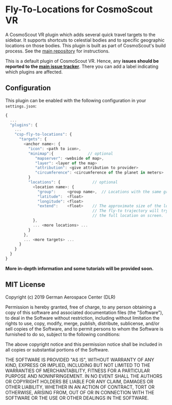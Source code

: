 # Fly-To-Locations for CosmoScout VR

A CosmoScout VR plugin which adds several quick travel targets to the sidebar. It supports shortcuts to celestial bodies and to specific geographic locations on those bodies. This plugin is built as part of CosmoScout's build process. See the [main repository](https://github.com/cosmoscout/cosmoscout-vr) for instructions.

This is a default plugin of CosmoScout VR. Hence, any **issues should be reported to the [main issue tracker](https://github.com/cosmoscout/cosmoscout-vr/issues)**. There you can add a label indicating which plugins are affected.

## Configuration

This plugin can be enabled with the following configuration in your `settings.json`:

```javascript
{
  ...
  "plugins": {
    ...
    "csp-fly-to-locations": {
      "targets": {
        <anchor name>: {
          "icon": <path to icon>,
          "minimap":{               // optional
             "mapserver": <webside of map>,
             "layer": <layer of the map>
             "attribution": <give attribution to provider>
             "circumference": <circumference of the planet in meters>
          }
          "locations": {              // optional
            <location name>: {
              "group":     <group name>,  // Locations with the same group will be put together.
              "latitude":  <float>
              "longitude": <float>
              "extend":    <float>    // The approximate size of the location in meters. 
                                      // The fly-to trajectory will try to show 
                                      // the full location on screen.
            },
            ... <more locations> ...
          }
        },
        ... <more targets> ...
      }
    }
  }
}
```

**More in-depth information and some tutorials will be provided soon.**

## MIT License

Copyright (c) 2019 German Aerospace Center (DLR)

Permission is hereby granted, free of charge, to any person obtaining a copy
of this software and associated documentation files (the "Software"), to deal
in the Software without restriction, including without limitation the rights
to use, copy, modify, merge, publish, distribute, sublicense, and/or sell
copies of the Software, and to permit persons to whom the Software is
furnished to do so, subject to the following conditions:

The above copyright notice and this permission notice shall be included in all
copies or substantial portions of the Software.

THE SOFTWARE IS PROVIDED "AS IS", WITHOUT WARRANTY OF ANY KIND, EXPRESS OR
IMPLIED, INCLUDING BUT NOT LIMITED TO THE WARRANTIES OF MERCHANTABILITY,
FITNESS FOR A PARTICULAR PURPOSE AND NONINFRINGEMENT. IN NO EVENT SHALL THE
AUTHORS OR COPYRIGHT HOLDERS BE LIABLE FOR ANY CLAIM, DAMAGES OR OTHER
LIABILITY, WHETHER IN AN ACTION OF CONTRACT, TORT OR OTHERWISE, ARISING FROM,
OUT OF OR IN CONNECTION WITH THE SOFTWARE OR THE USE OR OTHER DEALINGS IN THE
SOFTWARE.
